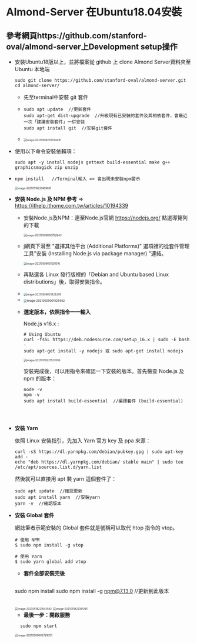 # Almond-Server 在Ubuntu18.04安裝

## 參考網頁https://github.com/stanford-oval/almond-server上Development setup操作

+ 安裝Ubuntu18版以上，並將檔案從  github 上 clone Almond Server資料夾至 Ubuntu 本地端

  ```
  sudo git clone https://github.com/stanford-oval/almond-server.git
  cd almond-server/
  ```

  + 先至terminal中安裝 git 套件

  + ``` 
    sudo apt update  //更新套件
    sudo apt-get dist-upgrade  //升級現有已安裝的套件及其相依套件，會最近一次「建議安裝套件」一併安裝
    sudo apt install git  //安裝git套件
    ```

  + <img src="C:\Users\AGS\AppData\Roaming\Typora\typora-user-images\image-20210508235354491.png" alt="image-20210508235354491" style="zoom:50%;" />

+ 使用以下命令安裝依賴項：

  ``` 
  sudo apt -y install nodejs gettext build-essential make g++ graphicsmagick zip unzip
  ```

+ ``` 
  npm install   //Terminal輸入 => 會出現未安裝npm警示
  ```

  <img src="C:\Users\AGS\AppData\Roaming\Typora\typora-user-images\image-20210518221409801.png" alt="image-20210518221409801" style="zoom:50%;" />
  
  
  
+ **安裝 Node.js 及 NPM 參考** => https://ithelp.ithome.com.tw/articles/10194339

  + 安裝Node.js及NPM：連至Node.js官網 https://nodejs.org/ 點選導覽列的下載

    <img src="C:\Users\AGS\AppData\Roaming\Typora\typora-user-images\image-20210509000752643.png" alt="image-20210509000752643" style="zoom:50%;" />

  + j網頁下滑至 "選擇其他平台 (Additional Platforms)" 選項裡的從套件管理工具"安裝 (Installing Node.js via package manager) "連結。

    <img src="C:\Users\AGS\AppData\Roaming\Typora\typora-user-images\image-20210509001201510.png" alt="image-20210509001201510" style="zoom:50%;" />

  + 再點選各 Linux 發行版裡的「Debian and Ubuntu based Linux distributions」後，取得安裝指令。

  + <img src="C:\Users\AGS\AppData\Roaming\Typora\typora-user-images\image-20210509001425279.png" alt="image-20210509001425279" style="zoom:50%;" />

  + <img src="C:\Users\AGS\AppData\Roaming\Typora\typora-user-images\image-20210509001529462.png" alt="image-20210509001529462" style="zoom:55%;" />

  + **選定版本，依照指令一一輸入**

    Node.js v16.x :

    ```
    # Using Ubuntu
    curl -fsSL https://deb.nodesource.com/setup_16.x | sudo -E bash -
    sudo apt-get install -y nodejs 或 sudo apt-get install nodejs
    ```

    <img src="C:\Users\AGS\AppData\Roaming\Typora\typora-user-images\image-20210518221527006.png" alt="image-20210518221527006" style="zoom:50%;" />

    安裝完成後，可以用指令來確認一下安裝的版本。首先檢查 Node.js 及npm 的版本：
  
    ``` 
    node -v
    npm -v
    sudo apt install build-essential  //編譯套件 (build-essential)
  ```
  
  
  
+ **安裝 Yarn**
  
    依照 Linux 安裝指引，先加入 Yarn 官方 key 及 ppa 來源：
  
    ``` 
    curl -sS https://dl.yarnpkg.com/debian/pubkey.gpg | sudo apt-key add -
  echo "deb https://dl.yarnpkg.com/debian/ stable main" | sudo tee /etc/apt/sources.list.d/yarn.list
  ```
  
    然後就可以直接用 apt 裝 yarn 這個套件了：
  
    ```
    sudo apt update  //確認更新
    sudo apt install yarn  //安裝yarn
  yarn -v  //確認版本
  ```
  
+ **安裝 Global 套件**
  
    網誌筆者示範安裝的 Global 套件就是號稱可以取代 htop 指令的 vtop。
  
    ```
    # 使用 NPM
    $ sudo npm install -g vtop
    
    # 使用 Yarn
  $ sudo yarn global add vtop
  ```
  
  
  
  
  
  + **套件全部安裝完後**
  
    ```
  sudo npm install
    sudo npm install -g npm@7.13.0 //更新到此版本
    ```
  ```
  
    <img src="C:\Users\AGS\AppData\Roaming\Typora\typora-user-images\image-20210518221843582.png" alt="image-20210518221843582" style="zoom:50%;" />
  
  <img src="C:\Users\AGS\AppData\Roaming\Typora\typora-user-images\image-20210518221912611.png" alt="image-20210518221912611" style="zoom:50%;" />
  
    
  
  + **最後一步：開啟服務**
  
  ```
    sudo npm start
    ```
  
    <img src="C:\Users\AGS\AppData\Roaming\Typora\typora-user-images\image-20210509002729351.png" alt="image-20210509002729351" style="zoom:50%;" />
    
    
    
    
    ```